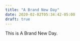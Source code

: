 ```yaml
---
title: "A Brand New Day"
date: 2020-02-02T05:34:42-05:00
draft: true
---
```



This is A Brand New Day.